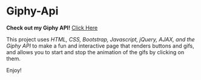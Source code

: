 # Giphy-Api

**Check out my Giphy API!**
[Click Here](https://shimonikeren.github.io/Giphy-Api/)

This project uses _HTML, CSS, Bootstrap, Javascript, jQuery, AJAX, and the Giphy API_ to make a fun and interactive page that renders buttons and gifs, and allows you to start and stop the animation of the gifs by clicking on them.

Enjoy!